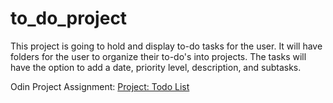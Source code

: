 # to_do_project

This project is going to hold and display to-do tasks for the user. It will have folders for the user to organize their to-do's into projects.
The tasks will have the option to add a date, priority level, description, and subtasks. 

Odin Project Assignment: [Project: Todo List](theodinproject.com/lessons/node-path-javascript-todo-list)